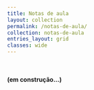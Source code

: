 ```yaml
---
title: Notas de aula
layout: collection
permalink: /notas-de-aula/
collection: notas-de-aula
entries_layout: grid
classes: wide
---
```

<br /><br />
**(em construção...)**
<br /><br />
